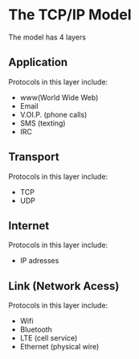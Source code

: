 # The TCP/IP Model 

The model has 4 layers 

## Application 

Protocols in this layer include:

- www(World Wide Web)
- Email
- V.OI.P. (phone calls)
- SMS (texting)
- IRC

## Transport

Protocols in this layer include:

- TCP
- UDP

## Internet

Protocols in this layer include:

- IP adresses

## Link (Network Acess)

Protocols in this layer include:

- Wifi
- Bluetooth 
- LTE (cell service)
- Ethernet (physical wire)
